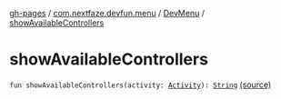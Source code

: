 [gh-pages](../../index.md) / [com.nextfaze.devfun.menu](../index.md) / [DevMenu](index.md) / [showAvailableControllers](./show-available-controllers.md)

# showAvailableControllers

`fun showAvailableControllers(activity: `[`Activity`](https://developer.android.com/reference/android/app/Activity.html)`): `[`String`](https://kotlinlang.org/api/latest/jvm/stdlib/kotlin/-string/index.html) [(source)](https://github.com/NextFaze/dev-fun/tree/master/devfun-menu/src/main/java/com/nextfaze/devfun/menu/DeveloperMenu.kt#L165)